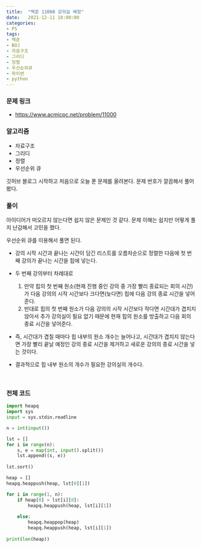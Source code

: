 ```yaml
---
title:  "백준 11000 강의실 배정"
date:   2021-12-11 18:00:00
categories:
- PS
tags:
- 백준
- BOJ
- 자료구조
- 그리디
- 정렬
- 우선순위큐
- 파이썬
- python
---
```


### 문제 링크
* <https://www.acmicpc.net/problem/11000>

### 알고리즘
* 자료구조
* 그리디
* 정렬
* 우선순위 큐


깃허브 블로그 시작하고 처음으로 오늘 푼 문제를 올려본다. 문제 번호가 깔끔해서 풀어봤다.


### 풀이

아이디어가 떠오르지 않는다면 쉽지 않은 문제인 것 같다. 문제 이해는 쉽지만 어떻게 풀지 난감해서 고민을 했다.

우선순위 큐를 이용해서 풀면 된다.

* 강의 시작 시간과 끝나는 시간이 담긴 리스트를 오름차순으로 정렬한 다음에 첫 번째 강의가 끝나는 시간을 힙에 넣는다.

* 두 번째 강의부터 차례대로  
  1. 만약 힙의 첫 번째 원소(현재 진행 중인 강의 중 가장 빨리 종료되는 회의 시간)가 다음 강의의 시작 시간보다 크다면(늦다면) 힙에 다음 강의 종료 시간을 넣어준다.
  2. 반대로 힙의 첫 번째 원소가 다음 강의의 시작 시간보다 작다면 시간대가 겹치지 않아서 추가 강의실이 필요 없기 때문에 현재 힙의 원소를 방출하고 다음 회의 종료 시간을 넣어준다.

* 즉, 시간대가 겹칠 때마다 힙 내부의 원소 개수는 늘어나고, 시간대가 겹치지 않는다면 가장 빨리 끝날 예정인 강의 종료 시간을 제거하고 새로운 강의의 종료 시간을 넣는 것이다.

* 결과적으로 힙 내부 원소의 개수가 필요한 강의실의 개수다.

<br/>

### 전체 코드
```python
import heapq
import sys
input = sys.stdin.readline

n = int(input())

lst = []
for i in range(n):
    s, e = map(int, input().split())
    lst.append((s, e))
    
lst.sort()

heap = []
heapq.heappush(heap, lst[0][1])

for i in range(1, n):
    if heap[0] > lst[i][0]:
        heapq.heappush(heap, lst[i][1])
        
    else:
        heapq.heappop(heap)
        heapq.heappush(heap, lst[i][1])
        
print(len(heap))
        
```
